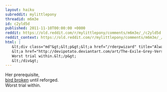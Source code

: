 ```yaml
---
layout: haiku
subreddit: mylittlepony
threadid: m6m3e
id: c2yld5d
published: 2011-11-10T00:00:00 +0000
reddit: https://old.reddit.com/r/mylittlepony/comments/m6m3e/_/c2yld5d
reddit_context: https://old.reddit.com/r/mylittlepony/comments/m6m3e/_/c2yld5d?context=3
html: |
   &lt;div class="md"&gt;&lt;p&gt;&lt;a href="/rderpwizard" title="Always Relevant / Mourning The Passing Of Tides / Paper Bag Princess"&gt;&lt;/a&gt; Her prerequisite,&lt;br/&gt;
   &lt;a href="http://devipotato.deviantart.com/art/The-Exile-Grey-Version-268046739"&gt;bird broken&lt;/a&gt; until reforged.&lt;br/&gt;
   Worst trial within.&lt;/p&gt;
   &lt;/div&gt;
---
```


[](/rderpwizard "Always Relevant / Mourning The Passing Of Tides / Paper Bag Princess") Her prerequisite,  
[bird broken](http://devipotato.deviantart.com/art/The-Exile-Grey-Version-268046739) until reforged.  
Worst trial within.